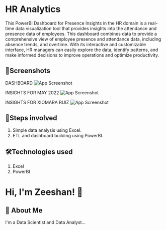 
# HR Analytics

This PowerBI Dashboard for Presence Insights in the HR domain is a real-time data visualization tool that provides insights into the attendance and presence data of employees. This dashboard combines data to provide a comprehensive view of employee presence and attendance data, including absence trends, and overtime. With its interactive and customizable interface, HR managers can easily explore the data, identify patterns, and make informed decisions to improve operations and optimize productivity.

## 📸Screenshots
DASHBOARD
![App Screenshot](https://drive.google.com/uc?export=view&id=1wdXaOPt9LTmLB5yNpuVcsAkgNU5PPzaM)

INSIGHTS FOR MAY 2022
![App Screenshot](https://drive.google.com/uc?export=view&id=1TxHbI2B5cnwJFs0M7Lk0NNsivVFqDmus)

INSIGHTS FOR XIOMARA RUIZ
![App Screenshot](https://drive.google.com/uc?export=view&id=1dRD-yDRJWLRBSHs94tN_JH_h7mUnRDBc) 
## 👣Steps involved
1) Simple data analysis using Excel.
2) ETL and dashboard building using PowerBI.
## 🛠Technologies used
1) Excel
4) PowerBI

# Hi, I'm Zeeshan! 👋


## 🚀 About Me
I'm a Data Scientist and Data Analyst...

